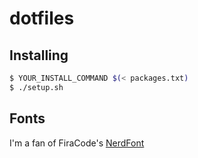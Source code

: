 dotfiles
========

## Installing
```bash
$ YOUR_INSTALL_COMMAND $(< packages.txt)
$ ./setup.sh
```

## Fonts
I'm a fan of FiraCode's [NerdFont](https://www.nerdfonts.com/font-downloads)
